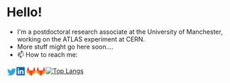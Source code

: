 # Hello!

<a>
  <src="https://raw.githubusercontent.com/sdysch/sdysch/main/icons/face.png" />
</a>

- I'm a postdoctoral research associate at the University of Manchester, working on the ATLAS experiment at CERN.
- More stuff might go here soon....
- 📫 How to reach me:
<a href="https://twitter.com/sam_dysch">
  <img align="left" alt="Sam's Twitter" width="22px" src="https://raw.githubusercontent.com/sdysch/sdysch/main/icons/twitter.svg" />
</a>
<a href="https://www.linkedin.com/in/sdysch/">
  <img align="left" alt="Sam's Linkdein" width="22px" src="https://raw.githubusercontent.com/sdysch/sdysch/main/icons/linkedin.svg" />
</a>
<a href="https://gitlab.com/sdish">
  <img align="left" alt="Sam's Gitlab" width="22px" src="https://raw.githubusercontent.com/sdysch/sdysch/main/icons/gitlab.svg" />
</a>
<a href="https://gitlab.cern.ch/sdysch">
  <img align="left" alt="Sam's CERN Gitlab" width="22px" src="https://raw.githubusercontent.com/sdysch/sdysch/main/icons/gitlab.svg" />
</a>

[![Top Langs](https://github-readme-stats.vercel.app/api/top-langs/?username=sdysch)](https://github.com/anuraghazra/github-readme-stats)
